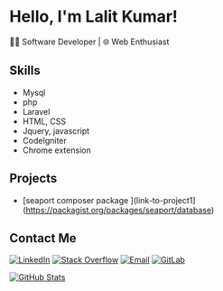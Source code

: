 # Hello, I'm Lalit Kumar!

👩‍💻 Software Developer | 🌐 Web Enthusiast 

## Skills
- Mysql
- php
- Laravel
- HTML, CSS
- Jquery, javascript
- CodeIgniter
- Chrome extension

## Projects
- [seaport composer package ](link-to-project1](https://packagist.org/packages/seaport/database)

## Contact Me
[![LinkedIn](https://img.shields.io/badge/LinkedIn-0077B5?style=for-the-badge&logo=linkedin&logoColor=white)](https://www.linkedin.com/in/lalit-kumar-a0512a146)
[![Stack Overflow](https://img.shields.io/badge/Stack%20Overflow-FE7A16?style=for-the-badge&logo=stack-overflow&logoColor=white)](https://stackoverflow.com/users/9725461)
[![Email](https://img.shields.io/badge/Email-D14836?style=for-the-badge&logo=gmail&logoColor=white)](mailto:lalitrana396@gmail.com)
[![GitLab](https://img.shields.io/badge/GitLab-FC6D26?style=for-the-badge&logo=gitlab&logoColor=white)](https://gitlab.com/lalit_aspl)


[![GitHub Stats](https://github-readme-stats.vercel.app/api?username=lalit-aspl&show_icons=true)](https://github.com/lalit-aspl)
